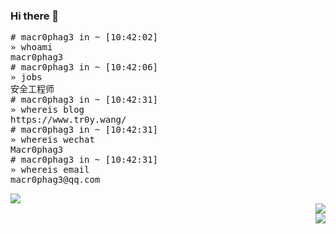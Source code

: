 ### Hi there 👋
<div align="left" style="display:inline; width=500px">

<div align="left" style="display:inline">
<pre>
# macr0phag3 in ~ [10:42:02]
» whoami
macr0phag3
# macr0phag3 in ~ [10:42:06]
» jobs
安全工程师
# macr0phag3 in ~ [10:42:31]
» whereis blog
https://www.tr0y.wang/
# macr0phag3 in ~ [10:42:31]
» whereis wechat
Macr0phag3
# macr0phag3 in ~ [10:42:31]
» whereis email
macr0phag3@qq.com
</pre>
  <img src="https://github-readme-stats.vercel.app/api?username=Macr0phag3&show_icons=true&theme=radical&hide_title=true">

</div>


<div align="right" ><img src="https://img.shields.io/badge/Language-Python-brightgreen?style=flat&logo=c%2b%2b" /></div>
<div align="right" ><img src="https://img.shields.io/badge/Platform-Linux-brightgreen?style=flat&logo=red%20hat" /></div>
</div>


